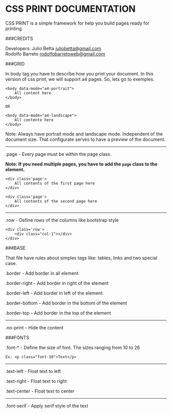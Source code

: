 # CSS PRINT DOCUMENTATION

CSS PRINT is a simple framework for help you build pages ready for printing.

###CREDITS

Developers:
    Julio Betta <juliobetta@gmail.com> <br>
    Rodolfo Barreto <rodolfobarretoweb@gmail.com>

###GRID

In body tag you have to describe how you print your document. In this version of css print, we will support a4 pages. So, lets go to exemples.

    <body data-mode="a4-portrait">
        All content here
    </body>

    OR

    <body data-mode="a4-landscape">
        All contente here
    </body>

Note: Always have portrait mode and landscape mode. Independent of the document size.
That configurate serves to have a preview of the document.

-------------------------------------------------------------------------------

.page - Every page must be within the page class. 

**Note: If you need multiple pages, you have to add the ``page`` class to the element.**

    <div class='page'>
        All contents of the first page here
    </div>

    <div class='page'>
        All contents of the second page here
    </div>

-------------------------------------------------------------------------------

.row - Define rows of the columns like bootstrap style

    <div class='row'>
        <div class="col-1"></div>
    </div>

###BASE

That file have rules about simples tags like: tables, links and two special case.

.border - Add border in all element

.border-right - Add border in right of the element

.border-left - Add border in left of the element

.border-bottom - Add border in the bottom of the element

.border-top - Add border in the top of the element

-------------------------------------------------------------------------------

.no-print - Hide the content 

###FONTS

.font-* - Define the size of font. The sizes ranging from 10 to 26

    Ex: <p class="font-10">Text</p>

-------------------------------------------------------------------------------

.text-left - Float text to left

.text-right - Float text to right

.text-center - Float text to center

-------------------------------------------------------------------------------

.font-serif - Apply serif style of the text

